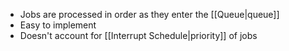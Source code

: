 - Jobs are processed in order as they enter the [[Queue|queue]] 
- Easy to implement
- Doesn't account for [[Interrupt Schedule|priority]] of jobs